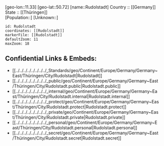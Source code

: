 ﻿---
location: [50.72,11.33] 
mapzoom: [7,12] 
mapmarker: city 
type: City
tags:
- geo/City


SpocWebEntityId: 33820
isDeleted: false
confidential: public

---
[geo-lon::11.33] 
[geo-lat::50.72] 
[name::Rudolstadt] 
Country :: [[Germany]]  
State :: [[Thüringen]]  
[Population::] 
[Unknown::] 


```leaflet
id: Rudolstadt
coordinates: [[Rudolstadt]] 
markerFile: [[Rudolstadt]] 
defaultZoom: 11 
maxZoom: 18
```


## Confidential Links & Embeds: 
- [[../../../../../../../../_Standards/geo/Continent/Europe/Germany/Germany~East/Thüringen/City/Rudolstadt|Rudolstadt]] 
- [[../../../../../../../../_public/geo/Continent/Europe/Germany/Germany~East/Thüringen/City/Rudolstadt.public|Rudolstadt.public]] 
- [[../../../../../../../../_internal/geo/Continent/Europe/Germany/Germany~East/Thüringen/City/Rudolstadt.internal|Rudolstadt.internal]] 
- [[../../../../../../../../_protect/geo/Continent/Europe/Germany/Germany~East/Thüringen/City/Rudolstadt.protect|Rudolstadt.protect]] 
- [[../../../../../../../../_private/geo/Continent/Europe/Germany/Germany~East/Thüringen/City/Rudolstadt.private|Rudolstadt.private]] 
- [[../../../../../../../../_personal/geo/Continent/Europe/Germany/Germany~East/Thüringen/City/Rudolstadt.personal|Rudolstadt.personal]] 
- [[../../../../../../../../_secret/geo/Continent/Europe/Germany/Germany~East/Thüringen/City/Rudolstadt.secret|Rudolstadt.secret]] 
